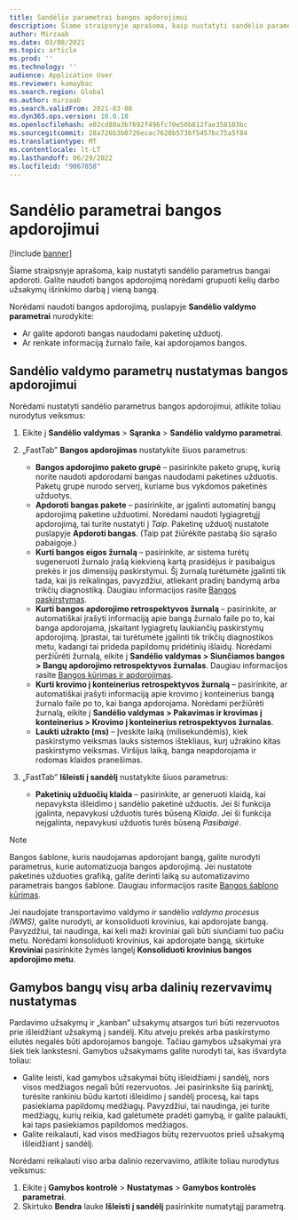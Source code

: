 ```yaml
---
title: Sandėlio parametrai bangos apdorojimui
description: Šiame straipsnyje aprašoma, kaip nustatyti sandėlio parametrus bangai apdoroti. Galite naudoti bangos apdorojimą norėdami grupuoti kelių darbo užsakymų išrinkimo darbą į vieną bangą.
author: Mirzaab
ms.date: 03/08/2021
ms.topic: article
ms.prod: ''
ms.technology: ''
audience: Application User
ms.reviewer: kamaybac
ms.search.region: Global
ms.author: mirzaab
ms.search.validFrom: 2021-03-08
ms.dyn365.ops.version: 10.0.18
ms.openlocfilehash: e02cd80a3b7692f496fc70e50b812fae358103bc
ms.sourcegitcommit: 28a726b3b0726ecac7620b5736f5457bc75a5f84
ms.translationtype: MT
ms.contentlocale: lt-LT
ms.lasthandoff: 06/29/2022
ms.locfileid: "9067858"
---
```

# <a name="warehouse-parameters-for-wave-processing"></a>Sandėlio parametrai bangos apdorojimui

[!include [banner](../includes/banner.md)]

Šiame straipsnyje aprašoma, kaip nustatyti sandėlio parametrus bangai apdoroti. Galite naudoti bangos apdorojimą norėdami grupuoti kelių darbo užsakymų išrinkimo darbą į vieną bangą.

Norėdami naudoti bangos apdorojimą, puslapyje **Sandėlio valdymo parametrai** nurodykite:

- Ar galite apdoroti bangas naudodami paketinę užduotį.
- Ar renkate informaciją žurnalo faile, kai apdorojamos bangos.

## <a name="set-up-warehouse-management-parameters-for-wave-processing"></a>Sandėlio valdymo parametrų nustatymas bangos apdorojimui

Norėdami nustatyti sandėlio parametrus bangos apdorojimui, atlikite toliau nurodytus veiksmus:

1. Eikite į **Sandėlio valdymas** \> **Sąranka** \> **Sandėlio valdymo parametrai**.

1. „FastTab” **Bangos apdorojimas** nustatykite šiuos parametrus:

    - **Bangos apdorojimo paketo grupė** – pasirinkite paketo grupę, kurią norite naudoti apdorodami bangas naudodami paketines užduotis. Paketų grupė nurodo serverį, kuriame bus vykdomos paketinės užduotys.
    - **Apdoroti bangas pakete** – pasirinkite, ar įgalinti automatinį bangų apdorojimą paketine užduotimi. Norėdami naudoti lygiagretųjį apdorojimą, tai turite nustatyti į *Taip*. Paketinę užduotį nustatote puslapyje **Apdoroti bangas**. (Taip pat žiūrėkite pastabą šio sąrašo pabaigoje.)
    - **Kurti bangos eigos žurnalą** – pasirinkite, ar sistema turėtų sugeneruoti žurnalo įrašą kiekvieną kartą prasidėjus ir pasibaigus prekės ir jos dimensijų paskirstymui. Šį žurnalą turėtumėte įgalinti tik tada, kai jis reikalingas, pavyzdžiui, atliekant pradinį bandymą arba trikčių diagnostiką. Daugiau informacijos rasite [Bangos paskirstymas](wave-allocation-method.md).
    - **Kurti bangos apdorojimo retrospektyvos žurnalą** – pasirinkite, ar automatiškai įrašyti informaciją apie bangą žurnalo faile po to, kai banga apdorojama, įskaitant lygiagretų laukiančių paskirstymų apdorojimą. Įprastai, tai turėtumėte įgalinti tik trikčių diagnostikos metu, kadangi tai prideda papildomų pridėtinių išlaidų. Norėdami peržiūrėti žurnalą, eikite į **Sandėlio valdymas \> Siunčiamos bangos \> Bangų apdorojimo retrospektyvos žurnalas**. Daugiau informacijos rasite [Bangos kūrimas ir apdorojimas](wave-processing.md).
    - **Kurti krovimo į konteinerius retrospektyvos žurnalą** – pasirinkite, ar automatiškai įrašyti informaciją apie krovimo į konteinerius bangą žurnalo faile po to, kai banga apdorojama. Norėdami peržiūrėti žurnalą, eikite į **Sandėlio valdymas \> Pakavimas ir krovimas į konteinerius \> Krovimo į konteinerius retrospektyvos žurnalas**.
    - **Laukti užrakto (ms)** – Įveskite laiką (milisekundėmis), kiek paskirstymo veiksmas lauks sistemos ištekliaus, kurį užrakino kitas paskirstymo veiksmas. Viršijus laiką, banga neapdorojama ir rodomas klaidos pranešimas.

1. „FastTab” **Išleisti į sandėlį** nustatykite šiuos parametrus:

    - **Paketinių užduočių klaida** – pasirinkite, ar generuoti klaidą, kai nepavyksta išleidimo į sandėlio paketinė užduotis. Jei ši funkcija įgalinta, nepavykusi užduotis turės būseną *Klaida*. Jei ši funkcija neįgalinta, nepavykusi užduotis turės būseną *Pasibaigė*.

> [!NOTE]
> Bangos šablone, kuris naudojamas apdorojant bangą, galite nurodyti parametrus, kurie automatizuoja bangos apdorojimą. Jei nustatote paketinės užduoties grafiką, galite derinti laiką su automatizavimo parametrais bangos šablone. Daugiau informacijos rasite [Bangos šablono kūrimas](wave-templates.md).
>
> Jei naudojate transportavimo valdymo *ir* sandėlio *valdymo procesus (WMS),* galite nurodyti, ar konsoliduoti krovinius, kai apdorojate bangą. Pavyzdžiui, tai naudinga, kai keli maži kroviniai gali būti siunčiami tuo pačiu metu. Norėdami konsoliduoti krovinius, kai apdorojate bangą, skirtuke **Kroviniai** pasirinkite žymės langelį **Konsoliduoti krovinius bangos apdorojimo metu**.</P>

## <a name="set-up-full-or-partial-reservation-for-production-waves"></a>Gamybos bangų visų arba dalinių rezervavimų nustatymas

Pardavimo užsakymų ir „kanban“ užsakymų atsargos turi būti rezervuotos prie išleidžiant užsakymą į sandėlį. Kitu atveju prekės arba paskirstymo eilutės negalės būti apdorojamos bangoje. Tačiau gamybos užsakymai yra šiek tiek lankstesni. Gamybos užsakymams galite nurodyti tai, kas išvardyta toliau:

- Galite leisti, kad gamybos užsakymai būtų išleidžiami į sandėlį, nors visos medžiagos negali būti rezervuotos. Jei pasirinksite šią parinktį, turėsite rankiniu būdu kartoti išleidimo į sandėlį procesą, kai taps pasiekiama papildomų medžiagų. Pavyzdžiui, tai naudinga, jei turite medžiagų, kurių reikia, kad galėtumėte pradėti gamybą, ir galite palaukti, kai taps pasiekiamos papildomos medžiagos.
- Galite reikalauti, kad visos medžiagos būtų rezervuotos prieš užsakymą išleidžiant į sandėlį.

Norėdami reikalauti viso arba dalinio rezervavimo, atlikite toliau nurodytus veiksmus:

1. Eikite į **Gamybos kontrolė** \> **Nustatymas** \> **Gamybos kontrolės parametrai**.
1. Skirtuko **Bendra** lauke **Išleisti į sandėlį** pasirinkite numatytąjį parametrą.
